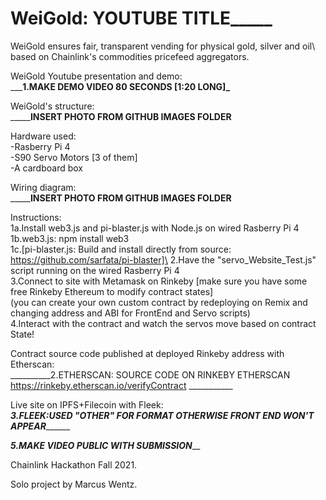 # WeiGold: ____YOUTUBE TITLE_________

WeiGold ensures fair, transparent vending for physical gold, silver and oil\ 
based on Chainlink's commodities pricefeed aggregators.

WeiGold Youtube presentation and demo:\
_________1.MAKE DEMO VIDEO 80 SECONDS [1:20 LONG]\_______

WeiGold's structure:\
_______INSERT PHOTO FROM GITHUB IMAGES FOLDER__

Hardware used:\
-Rasberry Pi 4\
-S90 Servo Motors [3 of them]\
-A cardboard box
  
Wiring diagram:\
_______INSERT PHOTO FROM GITHUB IMAGES FOLDER__

Instructions:\
1a.Install web3.js and pi-blaster.js with Node.js on wired Rasberry Pi 4\
1b.web3.js: npm install web3\
1c.[pi-blaster.js:  Build and install directly from source: https://github.com/sarfata/pi-blaster]\
2.Have the "servo_Website_Test.js" script running on the wired Rasberry Pi 4\
3.Connect to site with Metamask on Rinkeby [make sure you have some free Rinkeby Ethereum to modify contract states]\
(you can create your own custom contract by redeploying on Remix and changing address and ABI for FrontEnd and Servo scripts)\
4.Interact with the contract and watch the servos move based on contract State!
  
Contract source code published at deployed Rinkeby address with Etherscan:\
__________2.ETHERSCAN: SOURCE CODE ON RINKEBY ETHERSCAN https://rinkeby.etherscan.io/verifyContract ___________

Live site on IPFS+Filecoin with Fleek:\
_______3.FLEEK:USED "OTHER" FOR FORMAT OTHERWISE FRONT END WON'T APPEAR_____________

_________5.MAKE VIDEO PUBLIC WITH SUBMISSION___________

Chainlink Hackathon Fall 2021.

Solo project by Marcus Wentz.
